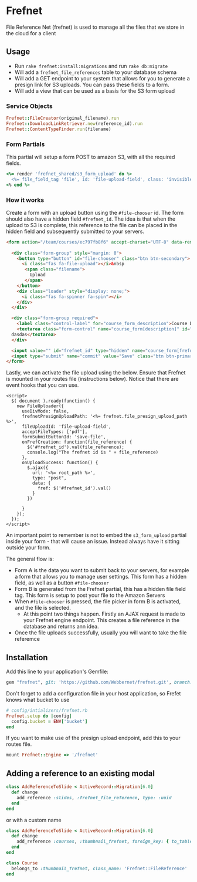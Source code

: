 # Frefnet
File Reference Net (frefnet) is used to manage all the files that we store in the cloud for a client

## Usage

* Run `rake frefnet:install:migrations` and run `rake db:migrate`
* Will add a `frefnet_file_references` table to your database schema
* Will add a GET endpoint to your system that allows for you to generate a presign link for S3 uploads. You can pass these fields to a form.
* Will add a view that can be used as a basis for the S3 form upload

### Service Objects

```ruby
Frefnet::FileCreator(original_filename).run
Frefnet::DownloadLinkRetriever.new(reference_id).run
Frefnet::ContentTypeFinder.run(filename)
```

### Form Partials

This partial will setup a form POST to amazon S3, with all the required fields.

```ruby
<%= render 'frefnet_shared/s3_form_upload' do %>
  <%= file_field_tag 'file', id: 'file-upload-field', class: 'invisible', style: 'display:none;' %>
<% end %>
```

### How it works

Create a form with an upload button using the `#file-chooser` id. The form should also have a hidden field `#frefnet_id`. The idea is that when the upload to S3 is complete, this reference to the file can be placed in the hidden field and subsequently submitted to your servers.

```html
<form action="/team/courses/ec797fb8f6" accept-charset="UTF-8" data-remote="true" method="post">
  
  <div class="form-group" style="margin: 0">
    <button type="button" id="file-chooser" class="btn btn-secondary">
      <i class="fas fa-file-upload"></i>&nbsp
       <span class="filename">
         Upload
       </span>
    </button>
    <div class="loader" style="display: none;">
      <i class="fas fa-spinner fa-spin"></i>
    </div>
  </div>

  <div class="form-group required">
    <label class="control-label" for="course_form_description">Course Description</label>
    <textarea class="form-control" name="course_form[description]" id="course_form_description">
  dasdas</textarea>
  </div>

  <input value="" id="frefnet_id" type="hidden" name="course_form[frefnet]" />
  <input type="submit" name="commit" value="Save" class="btn btn-primary" data-disable-with="Save" />
</form>

```

Lastly, we can activate the file upload using the below.  Ensure that Frefnet is mounted in your routes file (instructions below). Notice that there are event hooks that you can use.

```
<script>
  $( document ).ready(function() {
    new FileUploader({
      useDivMode: false,
      frefnetPresignUploadPath: '<%= frefnet.file_presign_upload_path %>',
      fileUploadId: 'file-upload-field',
      acceptFileTypes: ['pdf'],
      formSubmitButtonId: 'save-file',
      onFrefCreation: function(file_reference) {
        $('#frefnet_id').val(file_reference);
        console.log("The frefnet id is " + file_reference)
      },
      onUploadSuccess: function() {
        $.ajax({
          url: '<%= root_path %>',
          type: "post",
          data: {
            fref: $('#frefnet_id').val()
          }
        })

      }
    });
  });
</script>

```

An important point to remember is not to embed the `s3_form_upload` partial inside your form - that will cause an issue. Instead always have it sitting outside your form.

The general flow is:
- Form A is the data you want to submit back to your servers, for example a form that allows you to manage user settings. This form has a hidden field, as well as a button `#file-chooser`
- Form B is generated from the Frefnet partial, this has a hidden file field tag. This form is setup to post your file to the Amazon Servers
- When `#file-chooser` is pressed, the file picker in form B is activated, and the file is selected.
  - At this point two things happen. Firstly an AJAX request is made to your Frefnet engine endpoint. This creates a file reference in the database and returns ann idea.
- Once the file uploads successfully, usually you will want to take the file referemce


## Installation
Add this line to your application's Gemfile:

```ruby
gem "frefnet", git: 'https://github.com/Webbernet/frefnet.git', branch: 'master'

```
Don't forget to add a configuration file in your host application, so Frefet knows what bucket to use

```ruby
# config/intializers/frefnet.rb
Frefnet.setup do |config|
  config.bucket = ENV['bucket']
end
```
If you want to make use of the presign upload endpoint, add this to your routes file.

```ruby
mount Frefnet::Engine => '/frefnet'
```
## Adding a reference to an existing modal

```ruby
class AddReferenceToSlide < ActiveRecord::Migration[6.0]
  def change
    add_reference :slides, :frefnet_file_reference, type: :uuid
  end
end
```

or with a custom name

```ruby
class AddReferenceToSlide < ActiveRecord::Migration[6.0]
  def change
    add_reference :courses, :thumbnail_frefnet, foreign_key: { to_table: :frefnet_file_references }, type: :uuid
  end
end

class Course
  belongs_to :thumbnail_frefnet, class_name: 'Frefnet::FileReference'
end
```
